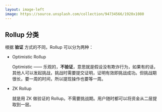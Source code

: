 ```yaml
---
layout: image-left
image: https://source.unsplash.com/collection/94734566/1920x1080
---
```


## Rollup 分类
根据 **验证** 方式的不同，Rollup 可以分为两种：
- Optimistic Rollup

  Optimistic —— 乐观的，**不验证**，意思就是假设没有欺诈行为，如果有的话，其他人可以发起挑战，挑战时需要提交证明，证明有效即挑战成功。但挑战期很长，要一周的时间，所以提现操作也要等一周。

- ZK Rollup

  就是用 ZK 做验证的 Rollup。不需要挑战期。用户随时都可以将资金从二层提取到一层。

<!-- 根据功能分类还可分为：
- 具有单一功能的 Rollup，如 ZKSwap
- 具有通用 EVM 的 Rollup，和以太坊一样，可以编写智能合约。 -->